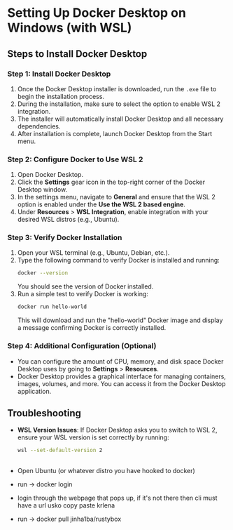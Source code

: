 # Setting Up Docker Desktop on Windows (with WSL)

## Steps to Install Docker Desktop

### Step 1: Install Docker Desktop

1. Once the Docker Desktop installer is downloaded, run the `.exe` file to begin the installation process.
2. During the installation, make sure to select the option to enable WSL 2 integration.
3. The installer will automatically install Docker Desktop and all necessary dependencies.
4. After installation is complete, launch Docker Desktop from the Start menu.

### Step 2: Configure Docker to Use WSL 2

1. Open Docker Desktop.
2. Click the **Settings** gear icon in the top-right corner of the Docker Desktop window.
3. In the settings menu, navigate to **General** and ensure that the WSL 2 option is enabled under the **Use the WSL 2 based engine**.
4. Under **Resources** > **WSL Integration**, enable integration with your desired WSL distros (e.g., Ubuntu).

### Step 3: Verify Docker Installation

1. Open your WSL terminal (e.g., Ubuntu, Debian, etc.).
2. Type the following command to verify Docker is installed and running:
   ```bash
   docker --version
   ```
   You should see the version of Docker installed.
3. Run a simple test to verify Docker is working:
   ```bash
   docker run hello-world
   ```
   This will download and run the "hello-world" Docker image and display a message confirming Docker is correctly installed.

### Step 4: Additional Configuration (Optional)

- You can configure the amount of CPU, memory, and disk space Docker Desktop uses by going to **Settings** > **Resources**.
- Docker Desktop provides a graphical interface for managing containers, images, volumes, and more. You can access it from the Docker Desktop application.

## Troubleshooting

- **WSL Version Issues**: If Docker Desktop asks you to switch to WSL 2, ensure your WSL version is set correctly by running:
  ```bash
  wsl --set-default-version 2
  ```


##

##

- Open Ubuntu (or whatever distro you have hooked to docker) 
- run -> docker login
- login through the webpage that pops up, if it's not there then cli must have a url usko copy paste krlena

- run -> docker pull jinha1ba/rustybox


##


